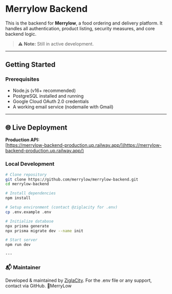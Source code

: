 # Merrylow Backend

This is the backend for **Merrylow**, a food ordering and delivery platform. It handles all authentication, product listing, security measures, and core backend logic.

> ⚠️ **Note:** Still in active development.

---

## Getting Started

### Prerequisites

- Node.js (v16+ recommended)
- PostgreSQL installed and running
- Google Cloud OAuth 2.0 credentials
- A working email service (nodemaile with Gmail)

---

## 🌐 Live Deployment

**Production API:**  
[https://merrylow-backend-production.up.railway.app/](https://merrylow-backend-production.up.railway.app/)

### Local Development
```bash
# Clone repository
git clone https://github.com/merrylow/merrylow-backend.git
cd merrylow-backend

# Install dependencies
npm install

# Setup environment (contact @ziglacity for .env)
cp .env.example .env

# Initialize database
npx prisma generate
npx prisma migrate dev --name init

# Start server
npm run dev

---


```
### 📬 Maintainer
Developed & maintained by [ZiglaCity](https://github.com/ziglacity).
For the .env file or any support, contact via GitHub. 💖MerryLow
